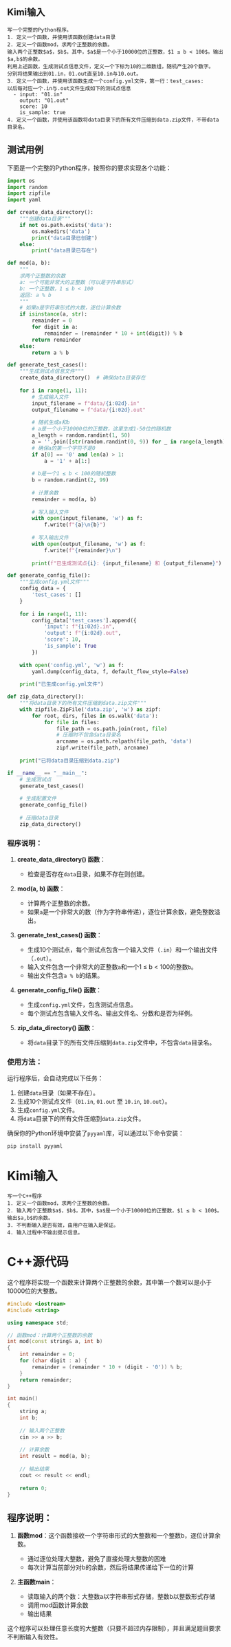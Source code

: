 ## Kimi输入

```
写一个完整的Python程序。
1. 定义一个函数，并使用该函数创建data目录
2. 定义一个函数mod，求两个正整数的余数。
输入两个正整数$a$，$b$，其中，$a$是一个小于10000位的正整数，$1 ≤ b < 100$。输出$a,b$的余数。
利用上述函数，生成测试点信息文件，定义一个下标为10的二维数组，随机产生20个数字。
分别将结果输出到01.in，01.out直至10.in与10.out。
3. 定义一个函数，并使用该函数生成一个config.yml文件，第一行：test_cases:
以后每对应一个.in与.out文件生成如下的测试点信息
  - input: "01.in"
    output: "01.out"
    score: 10
    is_sample: true
4. 定义一个函数，并使用该函数将data目录下的所有文件压缩到data.zip文件，不带data目录名。
```

## 测试用例
下面是一个完整的Python程序，按照你的要求实现各个功能：

```python
import os
import random
import zipfile
import yaml

def create_data_directory():
    """创建data目录"""
    if not os.path.exists('data'):
        os.makedirs('data')
        print("data目录已创建")
    else:
        print("data目录已存在")

def mod(a, b):
    """
    求两个正整数的余数
    a: 一个可能非常大的正整数（可以是字符串形式）
    b: 一个正整数，1 ≤ b < 100
    返回: a % b
    """
    # 如果a是字符串形式的大数，逐位计算余数
    if isinstance(a, str):
        remainder = 0
        for digit in a:
            remainder = (remainder * 10 + int(digit)) % b
        return remainder
    else:
        return a % b

def generate_test_cases():
    """生成测试点信息文件"""
    create_data_directory()  # 确保data目录存在
    
    for i in range(1, 11):
        # 生成输入文件
        input_filename = f"data/{i:02d}.in"
        output_filename = f"data/{i:02d}.out"
        
        # 随机生成a和b
        # a是一个小于10000位的正整数，这里生成1-50位的随机数
        a_length = random.randint(1, 50)
        a = ''.join([str(random.randint(0, 9)) for _ in range(a_length)])
        # 确保a的第一个字符不是0
        if a[0] == '0' and len(a) > 1:
            a = '1' + a[1:]
        
        # b是一个1 ≤ b < 100的随机整数
        b = random.randint(2, 99)
        
        # 计算余数
        remainder = mod(a, b)
        
        # 写入输入文件
        with open(input_filename, 'w') as f:
            f.write(f"{a}\n{b}")
        
        # 写入输出文件
        with open(output_filename, 'w') as f:
            f.write(f"{remainder}\n")
        
        print(f"已生成测试点{i}: {input_filename} 和 {output_filename}")

def generate_config_file():
    """生成config.yml文件"""
    config_data = {
        'test_cases': []
    }
    
    for i in range(1, 11):
        config_data['test_cases'].append({
            'input': f"{i:02d}.in",
            'output': f"{i:02d}.out",
            'score': 10,
            'is_sample': True
        })
    
    with open('config.yml', 'w') as f:
        yaml.dump(config_data, f, default_flow_style=False)
    
    print("已生成config.yml文件")

def zip_data_directory():
    """将data目录下的所有文件压缩到data.zip文件"""
    with zipfile.ZipFile('data.zip', 'w') as zipf:
        for root, dirs, files in os.walk('data'):
            for file in files:
                file_path = os.path.join(root, file)
                # 压缩时不包含data目录名
                arcname = os.path.relpath(file_path, 'data')
                zipf.write(file_path, arcname)
    
    print("已将data目录压缩到data.zip")

if __name__ == "__main__":
    # 生成测试点
    generate_test_cases()
    
    # 生成配置文件
    generate_config_file()
    
    # 压缩data目录
    zip_data_directory()
```

### 程序说明：

1. **create_data_directory() 函数**：
   - 检查是否存在`data`目录，如果不存在则创建。

2. **mod(a, b) 函数**：
   - 计算两个正整数的余数。
   - 如果`a`是一个非常大的数（作为字符串传递），逐位计算余数，避免整数溢出。

3. **generate_test_cases() 函数**：
   - 生成10个测试点，每个测试点包含一个输入文件（`.in`）和一个输出文件（`.out`）。
   - 输入文件包含一个非常大的正整数`a`和一个1 ≤ b < 100的整数`b`。
   - 输出文件包含`a % b`的结果。

4. **generate_config_file() 函数**：
   - 生成`config.yml`文件，包含测试点信息。
   - 每个测试点包含输入文件名、输出文件名、分数和是否为样例。

5. **zip_data_directory() 函数**：
   - 将`data`目录下的所有文件压缩到`data.zip`文件中，不包含`data`目录名。

### 使用方法：
运行程序后，会自动完成以下任务：
1. 创建`data`目录（如果不存在）。
2. 生成10个测试点文件（`01.in`, `01.out` 至 `10.in`, `10.out`）。
3. 生成`config.yml`文件。
4. 将`data`目录下的所有文件压缩到`data.zip`文件。

确保你的Python环境中安装了`pyyaml`库，可以通过以下命令安装：
```bash
pip install pyyaml
```



# Kimi输入

```
写一个C++程序
1. 定义一个函数mod，求两个正整数的余数。
2. 输入两个正整数$a$，$b$，其中，$a$是一个小于10000位的正整数，$1 ≤ b < 100$。输出$a,b$的余数。
3. 不判断输入是否有效，由用户在输入是保证。
4. 输入过程中不输出提示信息。
```

# C++源代码

这个程序将实现一个函数来计算两个正整数的余数，其中第一个数可以是小于10000位的大整数。

```cpp
#include <iostream>
#include <string>

using namespace std;

// 函数mod：计算两个正整数的余数
int mod(const string& a, int b) 
{
    int remainder = 0;
    for (char digit : a) {
        remainder = (remainder * 10 + (digit - '0')) % b;
    }
    return remainder;
}

int main() 
{
    string a;
    int b;
    
    // 输入两个正整数
    cin >> a >> b;
    
    // 计算余数
    int result = mod(a, b);
    
    // 输出结果
    cout << result << endl;
    
    return 0;
}
```

## 程序说明：

1. **函数mod**：这个函数接收一个字符串形式的大整数和一个整数b，逐位计算余数。
   - 通过逐位处理大整数，避免了直接处理大整数的困难
   - 每次计算当前部分对b的余数，然后将结果传递给下一位的计算

2. **主函数main**：
   - 读取输入的两个数：大整数a以字符串形式存储，整数b以整数形式存储
   - 调用mod函数计算余数
   - 输出结果

这个程序可以处理任意长度的大整数（只要不超过内存限制），并且满足题目要求不判断输入有效性。
